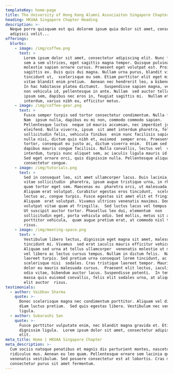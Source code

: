 ```yaml
---
templateKey: home-page
title: The University of Hong Kong Alumni Associaiton Singapore Chapter
heading: HKUAA Singapore Chapter Heading
description: >-
  Neque porro quisquam est qui dolorem ipsum quia dolor sit amet, consectetur,
  adipisci velit...
offerings:
  blurbs:
    - image: /img/coffee.png
      text: >
        Lorem ipsum dolor sit amet, consectetur adipiscing elit. Nunc finibus 
        sem a sem ultrices, eget sagittis magna tempor. Quisque pulvinar lorem 
        molestie sapien ornare cursus. Praesent eget volutpat est. Proin at 
        sagittis ex. Duis quis dui magna. Nullam urna purus, blandit vitae
        tincidunt ut,  scelerisque eu sem. Etiam porttitor elit eget mi luctus,
        vitae blandit enim pretium.  Aenean nec hendrerit leo, a bibendum magna.
        In hac habitasse platea dictumst.  Suspendisse sapien magna, vestibulum
        non vehicula id, pellentesque in ante. Nullam  sed auctor tellus. Sed
        ipsum sem, dapibus nec eros in, feugiat sagittis mi.  Nullam et dui
        interdum, varius nibh eu, efficitur metus.
    - image: /img/coffee-gear.png
      text: >
        Fusce semper turpis sed tortor consectetur condimentum. Nulla facilisi.
        Nam  ipsum nulla, dapibus eu mi non, commodo commodo sapien.
        Pellentesque luctus  neque id mauris accumsan, nec imperdiet justo
        eleifend. Nulla viverra, ipsum  sit amet interdum pharetra, felis lorem
        sollicitudin felis, vehicula finibus  enim nunc facilisis sapien. Donec
        nulla nisi, dictum quis nibh et, euismod  semper eros. Praesent nunc
        tortor, consequat eu justo ac, dictum viverra enim.  Etiam sed dui
        dapibus mauris congue facilisis. Nulla convallis, lectus vel  vehicula
        interdum, turpis nunc aliquet sem, ac iaculis ligula mauris id tortor. 
        Sed eget ornare orci, quis dignissim nulla. Pellentesque aliquam
        consectetur congue.
    - image: /img/tutorials.png
      text: >
        Sed in consequat leo, sit amet ullamcorper lacus. Duis lacinia, metus
        vitae sollicitudin  pharetra, ipsum augue tristique urna, in rhoncus
        quam tortor eget sem. Maecenas eu  pharetra orci, ut malesuada nisl.
        Aliquam erat volutpat. Curabitur egestas eros tincidunt,  scelerisque
        lectus ac, congue turpis. Fusce egestas sit amet elit et fringilla.
        Aliquam  erat volutpat. Vivamus ultrices venenatis maximus. Donec
        volutpat vitae quam at fringilla.  Sed luctus lacus vel tempus posuere.
        Ut suscipit auctor tortor. Phasellus leo dui, elementum  non
        sollicitudin eget, porta vehicula odio. Sed mollis, metus sit amet
        porttitor vehicula,  quam augue pretium erat, at commodo nisl tellus non
        risus.
    - image: /img/meeting-space.png
      text: >
        Vestibulum libero lectus, dignissim eget magna sit amet, malesuada
        tincidunt mi. Vivamus  sed erat iaculis mauris efficitur vehicula.
        Aliquam sed urna at tellus ullamcorper  venenatis molestie ut mi. Duis
        vel libero ac lectus cursus tempus. Nullam in dictum felis.  Nam sed
        laoreet turpis. Sed pretium urna consequat lorem tincidunt, ac
        scelerisque nisi  sodales. Cras tristique laoreet tempor. Mauris vitae
        dolor eu mauris malesuada cursus.  Praesent elit lectus, iaculis vel
        odio vitae, bibendum auctor lacus. Suspendisse potenti.  In tempor,
        massa quis euismod convallis, felis elit sodales urna, at aliquet mi
        elit auctor  risus.
testimonials:
  - author: Vaibhav Sharma
    quote: >-
      Donec scelerisque magna nec condimentum porttitor. Aliquam vel diam sed
      diam luctus pretium.  Sed quis egestas libero. Vestibulum nec venenatis
      ligula. 
  - author: Subarashi San
    quote: >-
      Fusce porttitor vulputate enim, nec blandit magna gravida et. Etiam et
      dignissim ligula.  Lorem ipsum dolor sit amet, consectetur adipiscing
      elit.
meta_title: Home | HKUAA Singapore Chapter
meta_description: >-
  Cum sociis natoque penatibus et magnis dis parturient montes, nascetur
  ridiculus mus. Aenean eu leo quam. Pellentesque ornare sem lacinia quam
  venenatis vestibulum. Sed posuere consectetur est at lobortis. Cras mattis
  consectetur purus sit amet fermentum.
---
```



